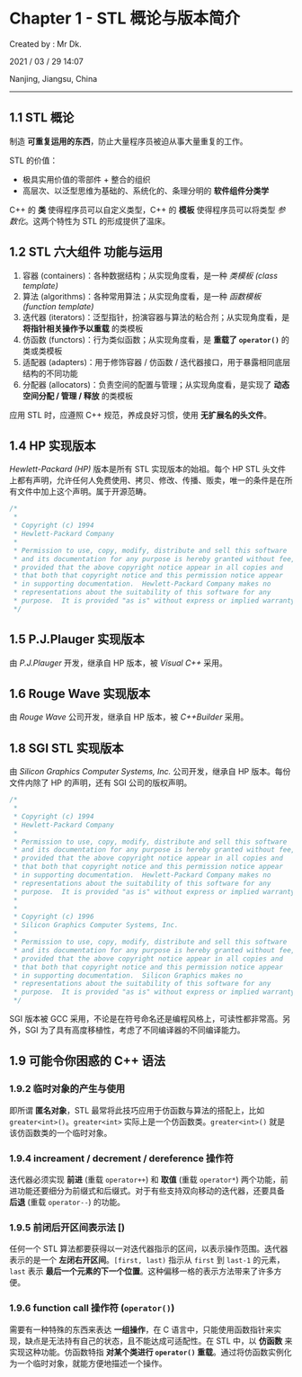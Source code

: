 # Chapter 1 - STL 概论与版本简介

Created by : Mr Dk.

2021 / 03 / 29 14:07

Nanjing, Jiangsu, China

---

## 1.1 STL 概论

制造 **可重复运用的东西**，防止大量程序员被迫从事大量重复的工作。

STL 的价值：

- 极具实用价值的零部件 + 整合的组织
- 高层次、以泛型思维为基础的、系统化的、条理分明的 **软件组件分类学**

C++ 的 **类** 使得程序员可以自定义类型，C++ 的 **模板** 使得程序员可以将类型 _参数化_。这两个特性为 STL 的形成提供了温床。

## 1.2 STL 六大组件 功能与运用

1. 容器 (containers)：各种数据结构；从实现角度看，是一种 _类模板 (class template)_
2. 算法 (algorithms)：各种常用算法；从实现角度看，是一种 _函数模板 (function template)_
3. 迭代器 (iterators)：泛型指针，扮演容器与算法的粘合剂；从实现角度看，是 **将指针相关操作予以重载** 的类模板
4. 仿函数 (functors)：行为类似函数；从实现角度看，是 **重载了 `operator()`** 的类或类模板
5. 适配器 (adapters)：用于修饰容器 / 仿函数 / 迭代器接口，用于暴露相同底层结构的不同功能
6. 分配器 (allocators)：负责空间的配置与管理；从实现角度看，是实现了 **动态空间分配 / 管理 / 释放** 的类模板

应用 STL 时，应遵照 C++ 规范，养成良好习惯，使用 **无扩展名的头文件**。

## 1.4 HP 实现版本

_Hewlett-Packard (HP)_ 版本是所有 STL 实现版本的始祖。每个 HP STL 头文件上都有声明，允许任何人免费使用、拷贝、修改、传播、贩卖，唯一的条件是在所有文件中加上这个声明。属于开源范畴。

```c++
/*
 *
 * Copyright (c) 1994
 * Hewlett-Packard Company
 *
 * Permission to use, copy, modify, distribute and sell this software
 * and its documentation for any purpose is hereby granted without fee,
 * provided that the above copyright notice appear in all copies and
 * that both that copyright notice and this permission notice appear
 * in supporting documentation.  Hewlett-Packard Company makes no
 * representations about the suitability of this software for any
 * purpose.  It is provided "as is" without express or implied warranty.
 */
```

## 1.5 P.J.Plauger 实现版本

由 _P.J.Plauger_ 开发，继承自 HP 版本，被 _Visual C++_ 采用。

## 1.6 Rouge Wave 实现版本

由 _Rouge Wave_ 公司开发，继承自 HP 版本，被 _C++Builder_ 采用。

## 1.8 SGI STL 实现版本

由 _Silicon Graphics Computer Systems, Inc._ 公司开发，继承自 HP 版本。每份文件内除了 HP 的声明，还有 SGI 公司的版权声明。

```c++
/*
 *
 * Copyright (c) 1994
 * Hewlett-Packard Company
 *
 * Permission to use, copy, modify, distribute and sell this software
 * and its documentation for any purpose is hereby granted without fee,
 * provided that the above copyright notice appear in all copies and
 * that both that copyright notice and this permission notice appear
 * in supporting documentation.  Hewlett-Packard Company makes no
 * representations about the suitability of this software for any
 * purpose.  It is provided "as is" without express or implied warranty.
 *
 *
 * Copyright (c) 1996
 * Silicon Graphics Computer Systems, Inc.
 *
 * Permission to use, copy, modify, distribute and sell this software
 * and its documentation for any purpose is hereby granted without fee,
 * provided that the above copyright notice appear in all copies and
 * that both that copyright notice and this permission notice appear
 * in supporting documentation.  Silicon Graphics makes no
 * representations about the suitability of this software for any
 * purpose.  It is provided "as is" without express or implied warranty.
 */
```

SGI 版本被 GCC 采用，不论是在符号命名还是编程风格上，可读性都非常高。另外，SGI 为了具有高度移植性，考虑了不同编译器的不同编译能力。

## 1.9 可能令你困惑的 C++ 语法

### 1.9.2 临时对象的产生与使用

即所谓 **匿名对象**，STL 最常将此技巧应用于仿函数与算法的搭配上，比如 `greater<int>()`。`greater<int>` 实际上是一个仿函数类。`greater<int>()` 就是该仿函数类的一个临时对象。

### 1.9.4 increament / decrement / dereference 操作符

迭代器必须实现 **前进** (重载 `operator++`) 和 **取值** (重载 `operator*`) 两个功能，前进功能还要细分为前缀式和后缀式。对于有些支持双向移动的迭代器，还要具备 **后退** (重载 `operator--`) 的功能。

### 1.9.5 前闭后开区间表示法 [)

任何一个 STL 算法都要获得以一对迭代器指示的区间，以表示操作范围。迭代器表示的是一个 **左闭右开区间**。`[first, last)` 指示从 `first` 到 `last-1` 的元素，`last` 表示 **最后一个元素的下一个位置**。这种偏移一格的表示方法带来了许多方便。

### 1.9.6 function call 操作符 (`operator()`)

需要有一种特殊的东西来表达 **一组操作**，在 C 语言中，只能使用函数指针来实现，缺点是无法持有自己的状态，且不能达成可适配性。在 STL 中，以 **仿函数** 来实现这种功能。仿函数特指 **对某个类进行 `operator()` 重载**。通过将仿函数实例化为一个临时对象，就能方便地描述一个操作。
